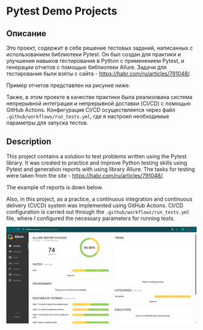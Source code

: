 # Pytest Demo Projects

## Описание 

Это проект, содержит в себе решение тестовых заданий, написанных с использованием библиотеки Pytest. 
Он был создан для практики и улучшения навыков тестирования в Python с применением Pytest, и генерации отчетов с помощью библиотеки Allure. 
Задачи для тестирования были взяты с сайта - https://habr.com/ru/articles/791048/.

Пример отчетов представлен на рисунке ниже.

Также, в этом проекте в качестве практики была реализована система непрерывной интеграции и непрерывной доставки (CI/CD) с помощью GitHub Actions.
Конфигурация CI/CD осуществляется через файл `.github/workflows/run_tests.yml`, где я настроил необходимые параметры для запуска тестов.


## Description

This project contains a solution to test problems written using the Pytest library. 
It was created to practice and improve Python testing skills using Pytest and generation reports with using library Allure.
The tasks for testing were taken from the site - https://habr.com/ru/articles/791048/.

The example of reports is down below.

Also, in this project, as a practice, a continuous integration and continuous delivery (CI/CD) system was implemented using GitHub Actions. 
CI/CD configuration is carried out through the `.github/workflows/run_tests.yml` file, where I configured the necessary parameters for running tests.

![img.png](report_example.png)